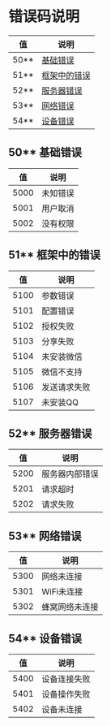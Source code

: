 # 错误码说明

| 值 | 说明 |
| --- | --- |
| 50\*\* | [基础错误](#50-基础错误) |
| 51\*\* | [框架中的错误](#51-框架中的错误) |
| 52\*\* | [服务器错误](#52-服务器错误) |
| 53\*\* | [网络错误](#53-网络错误) |
| 54\*\* | [设备错误](#54-设备错误) |

## 50\*\* 基础错误

| 值 | 说明 |
| --- | --- |
| 5000 | 未知错误 |
| 5001 | 用户取消 |
| 5002 | 没有权限 |

## 51\*\* 框架中的错误

| 值 | 说明 |
| --- | --- |
| 5100 | 参数错误 |
| 5101 | 配置错误 |
| 5102 | 授权失败 |
| 5103 | 分享失败 |
| 5104 | 未安装微信 |
| 5105 | 微信不支持 |
| 5106 | 发送请求失败 |
| 5107 | 未安装QQ |

## 52\*\* 服务器错误

| 值 | 说明 |
| --- | --- |
| 5200 | 服务器内部错误 |
| 5201 | 请求超时 |
| 5202 | 请求失败 |

## 53\*\* 网络错误

| 值 | 说明 |
| --- | --- |
| 5300 | 网络未连接 |
| 5301 | WiFi未连接 |
| 5302 | 蜂窝网络未连接 |

## 54\*\* 设备错误

| 值 | 说明 |
| --- | --- |
| 5400 | 设备连接失败 |
| 5401 | 设备操作失败 |
| 5402 | 设备未连接 |



